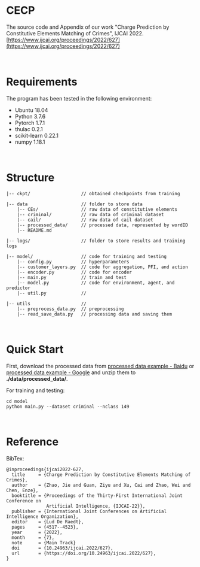 # CECP
The source code and Appendix of our work "Charge Prediction by Constitutive Elements Matching of Crimes", IJCAI 2022. [https://www.ijcai.org/proceedings/2022/627](https://www.ijcai.org/proceedings/2022/627)

<br>

# Requirements
The program has been tested in the following environment: 
* Ubuntu 18.04
* Python 3.7.6
* Pytorch 1.7.1
* thulac 0.2.1
* scikit-learn 0.22.1
* numpy 1.18.1

<br>

# Structure
```
|-- ckpt/                   // obtained checkpoints from training

|-- data                    // folder to store data
    |-- CEs/                // raw data of constitutive elements
    |-- criminal/           // raw data of criminal dataset
    |-- cail/               // raw data of cail dataset
    |-- processed_data/     // processed data, represented by wordID
    |-- README.md

|-- logs/                   // folder to store results and training logs

|-- model/                  // code for training and testing
    |-- config.py           // hyperparameters
    |-- customer_layers.py  // code for aggregation, PFI, and action
    |-- encoder.py          // code for encoder
    |-- main.py             // train and test
    |-- model.py            // code for environment, agent, and predictor
    |-- util.py             //

|-- utils                   // 
    |-- preprocess_data.py  // preprocessing
    |-- read_save_data.py   // processing data and saving them
```

<br>

# Quick Start
First, download the processed data from [processed data example - Baidu](https://pan.baidu.com/s/1pk8-h-UYGKfl31pMqmdsFA?pwd=itmd) or [processed data example - Google](https://drive.google.com/file/d/1I753whBt5yPHmE9z5wgQen2rNWdoazPY/view?usp=sharing) and unzip them to **./data/processed_data/**.

For training and testing:
```
cd model
python main.py --dataset criminal --nclass 149
```

<br>

# Reference
BibTex:
```
@inproceedings{ijcai2022-627,
  title     = {Charge Prediction by Constitutive Elements Matching of Crimes},
  author    = {Zhao, Jie and Guan, Ziyu and Xu, Cai and Zhao, Wei and Chen, Enze},
  booktitle = {Proceedings of the Thirty-First International Joint Conference on
               Artificial Intelligence, {IJCAI-22}},
  publisher = {International Joint Conferences on Artificial Intelligence Organization},
  editor    = {Lud De Raedt},
  pages     = {4517--4523},
  year      = {2022},
  month     = {7},
  note      = {Main Track}
  doi       = {10.24963/ijcai.2022/627},
  url       = {https://doi.org/10.24963/ijcai.2022/627},
}
```